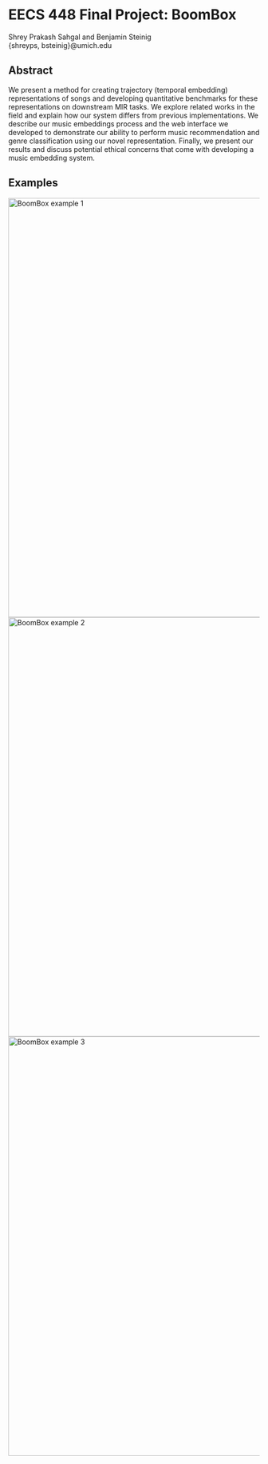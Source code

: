 # EECS 448 Final Project: BoomBox
Shrey Prakash Sahgal and Benjamin Steinig <br>
{shreyps, bsteinig}@umich.edu

## Abstract
We present a method for creating trajectory (temporal embedding) representations of songs and developing quantitative benchmarks for these representations on downstream MIR tasks. We explore related works in the field and explain how our system differs from previous implementations. We describe our music embeddings process and the web interface we developed to demonstrate our ability to perform music recommendation and genre classification using our novel representation. Finally, we present our results and discuss potential ethical concerns that come with developing a music embedding system.

## Examples

<img width="839" alt="BoomBox example 1" src="https://github.com/shreysahgal/eecs448-boombox/blob/76e7426febf054abcfbf61ba14474867efc18535/static/boombox_ui.png">


<img width="839" alt="BoomBox example 2" src="https://github.com/shreysahgal/eecs448-boombox/blob/76e7426febf054abcfbf61ba14474867efc18535/static/boombox_traj.png">

<img width="839" alt="BoomBox example 3" src="https://github.com/shreysahgal/eecs448-boombox/blob/76e7426febf054abcfbf61ba14474867efc18535/static/boombox_recomendations.png">
